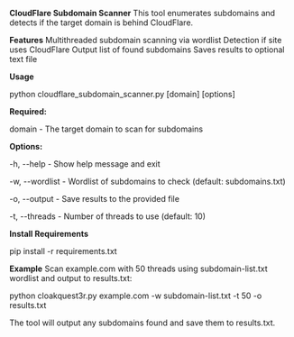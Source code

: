 **CloudFlare Subdomain Scanner**
This tool enumerates subdomains and detects if the target domain is behind CloudFlare.


**Features**
Multithreaded subdomain scanning via wordlist
Detection if site uses CloudFlare
Output list of found subdomains
Saves results to optional text file

**Usage**

python cloudflare_subdomain_scanner.py [domain] [options]

**Required:**

domain - The target domain to scan for subdomains

**Options:**

-h, --help - Show help message and exit

-w, --wordlist - Wordlist of subdomains to check (default: subdomains.txt)

-o, --output - Save results to the provided file

-t, --threads - Number of threads to use (default: 10)

**Install Requirements** 

pip install -r requirements.txt

**Example**
Scan example.com with 50 threads using subdomain-list.txt wordlist and output to results.txt:

python cloakquest3r.py example.com -w subdomain-list.txt -t 50 -o results.txt

The tool will output any subdomains found and save them to results.txt.
